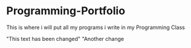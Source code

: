 # Programming-Portfolio
This is where i will put all my programs i write in my Programming Class

"This text has been changed"
"Another change
